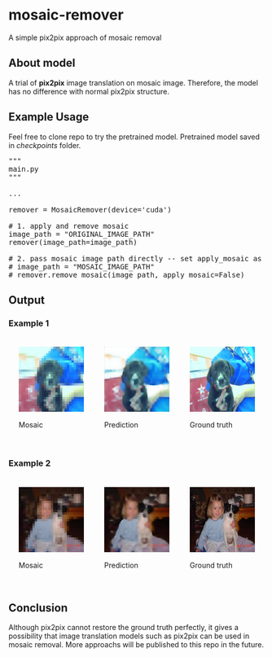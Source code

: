 # mosaic-remover
A simple pix2pix approach of mosaic removal


## About model
A trial of __pix2pix__ image translation on mosaic image. Therefore, the model has no difference with normal pix2pix structure.

## Example Usage
Feel free to clone repo to try the pretrained model. Pretrained model saved in _checkpoints_ folder.
<pre>
"""
main.py
"""

...

remover = MosaicRemover(device='cuda')

# 1. apply and remove mosaic
image_path = "ORIGINAL_IMAGE_PATH"
remover(image_path=image_path)

# 2. pass mosaic image path directly -- set apply_mosaic as False
# image_path = "MOSAIC_IMAGE_PATH"
# remover.remove_mosaic(image_path, apply_mosaic=False)
</pre>

## Output
<h3>Example 1</h3>
<div style="display:flex">
    <div style="padding:20px">
    <img src="example outputs/dog8782 -- mosaic.png" alt="mosaic image">
    <p>Mosaic</p>
    </div>
    <div style="padding:20px">
    <img src="example outputs/dog8782 -- pred.png" alt="mosaic image">
    <p>Prediction</p>
    </div>
    <div style="padding:20px">
    <img src="example outputs/dog8782 -- original.png" alt="mosaic image">
    <p>Ground truth</p>
    </div>
</div>

<h3>Example 2</h3>
<div style="display:flex">
    <div style="padding:20px">
    <img src="example outputs/dog942 -- mosaic.png" alt="mosaic image">
    <p>Mosaic</p>
    </div>
    <div style="padding:20px">
    <img src="example outputs/dog942 -- pred.png" alt="mosaic image">
    <p>Prediction</p>
    </div>
    <div style="padding:20px">
    <img src="example outputs/dog942 -- original.png" alt="mosaic image">
    <p>Ground truth</p>
    </div>
</div>

## Conclusion
Although pix2pix cannot restore the ground truth perfectly, it gives a possibility that image translation models such as pix2pix can be used in mosaic removal. More approachs will be published to this repo in the future.